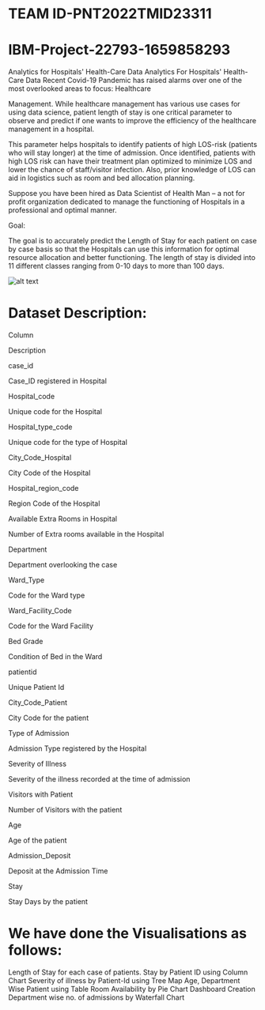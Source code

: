 # TEAM ID-PNT2022TMID23311
# IBM-Project-22793-1659858293

Analytics for Hospitals' Health-Care Data
Analytics For Hospitals' Health-Care Data
Recent Covid-19 Pandemic has raised alarms over one of the most overlooked areas to focus: Healthcare


Management. While healthcare management has various use cases for using data science, patient length of stay is one critical parameter to observe and predict if one wants to improve the efficiency of the healthcare management in a hospital.


This parameter helps hospitals to identify patients of high LOS-risk (patients who will stay longer) at the time of admission. Once identified, patients with high LOS risk can have their treatment plan optimized to minimize LOS and lower the chance of staff/visitor infection. Also, prior knowledge of LOS can aid in logistics such as room and bed allocation planning.


Suppose you have been hired as Data Scientist of Health Man – a not for profit organization dedicated to manage the functioning of Hospitals in a professional and optimal manner.


Goal:

 

The goal is to accurately predict the Length of Stay for each patient on case by case basis so that the Hospitals can use this information for optimal resource allocation and better functioning. The length of stay is divided into 11 different classes ranging from 0-10 days to more than 100 days.

![alt text](https://media.giphy.com/media/l0HlN9x6QpEhF3Oqk/giphy.gif)

# Dataset Description:
Column

Description

case_id

Case_ID registered in Hospital

Hospital_code

Unique code for the Hospital

Hospital_type_code

Unique code for the type of Hospital

City_Code_Hospital

City Code of the Hospital

Hospital_region_code

Region Code of the Hospital

Available Extra Rooms in Hospital

Number of Extra rooms available in the Hospital

Department

Department overlooking the case

Ward_Type

Code for the Ward type

Ward_Facility_Code

Code for the Ward Facility

Bed Grade

Condition of Bed in the Ward

patientid

Unique Patient Id

City_Code_Patient

City Code for the patient

Type of Admission

Admission Type registered by the Hospital

Severity of Illness

Severity of the illness recorded at the time of admission

Visitors with Patient

Number of Visitors with the patient

Age

Age of the patient

Admission_Deposit

Deposit at the Admission Time

Stay

Stay Days by the patient

# We have done the Visualisations as follows:
Length of Stay for each case of patients.
Stay by Patient ID using Column Chart
Severity of illness by Patient-Id using Tree Map
Age, Department Wise Patient using Table
Room Availability by Pie Chart
Dashboard Creation
Department wise no. of admissions by Waterfall Chart

